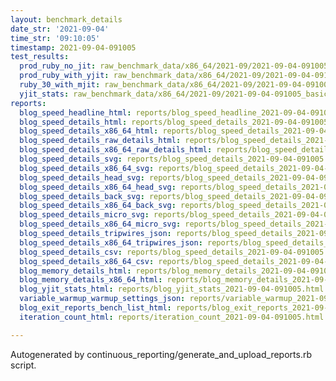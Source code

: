 ```yaml
---
layout: benchmark_details
date_str: '2021-09-04'
time_str: '09:10:05'
timestamp: 2021-09-04-091005
test_results:
  prod_ruby_no_jit: raw_benchmark_data/x86_64/2021-09/2021-09-04-091005_basic_benchmark_prod_ruby_no_jit.json
  prod_ruby_with_yjit: raw_benchmark_data/x86_64/2021-09/2021-09-04-091005_basic_benchmark_prod_ruby_with_yjit.json
  ruby_30_with_mjit: raw_benchmark_data/x86_64/2021-09/2021-09-04-091005_basic_benchmark_ruby_30_with_mjit.json
  yjit_stats: raw_benchmark_data/x86_64/2021-09/2021-09-04-091005_basic_benchmark_yjit_stats.json
reports:
  blog_speed_headline_html: reports/blog_speed_headline_2021-09-04-091005.html
  blog_speed_details_html: reports/blog_speed_details_2021-09-04-091005.html
  blog_speed_details_x86_64_html: reports/blog_speed_details_2021-09-04-091005.x86_64.html
  blog_speed_details_raw_details_html: reports/blog_speed_details_2021-09-04-091005.raw_details.html
  blog_speed_details_x86_64_raw_details_html: reports/blog_speed_details_2021-09-04-091005.x86_64.raw_details.html
  blog_speed_details_svg: reports/blog_speed_details_2021-09-04-091005.svg
  blog_speed_details_x86_64_svg: reports/blog_speed_details_2021-09-04-091005.x86_64.svg
  blog_speed_details_head_svg: reports/blog_speed_details_2021-09-04-091005.head.svg
  blog_speed_details_x86_64_head_svg: reports/blog_speed_details_2021-09-04-091005.x86_64.head.svg
  blog_speed_details_back_svg: reports/blog_speed_details_2021-09-04-091005.back.svg
  blog_speed_details_x86_64_back_svg: reports/blog_speed_details_2021-09-04-091005.x86_64.back.svg
  blog_speed_details_micro_svg: reports/blog_speed_details_2021-09-04-091005.micro.svg
  blog_speed_details_x86_64_micro_svg: reports/blog_speed_details_2021-09-04-091005.x86_64.micro.svg
  blog_speed_details_tripwires_json: reports/blog_speed_details_2021-09-04-091005.tripwires.json
  blog_speed_details_x86_64_tripwires_json: reports/blog_speed_details_2021-09-04-091005.x86_64.tripwires.json
  blog_speed_details_csv: reports/blog_speed_details_2021-09-04-091005.csv
  blog_speed_details_x86_64_csv: reports/blog_speed_details_2021-09-04-091005.x86_64.csv
  blog_memory_details_html: reports/blog_memory_details_2021-09-04-091005.html
  blog_memory_details_x86_64_html: reports/blog_memory_details_2021-09-04-091005.x86_64.html
  blog_yjit_stats_html: reports/blog_yjit_stats_2021-09-04-091005.html
  variable_warmup_warmup_settings_json: reports/variable_warmup_2021-09-04-091005.warmup_settings.json
  blog_exit_reports_bench_list_html: reports/blog_exit_reports_2021-09-04-091005.bench_list.html
  iteration_count_html: reports/iteration_count_2021-09-04-091005.html

---
```

Autogenerated by continuous_reporting/generate_and_upload_reports.rb script.
